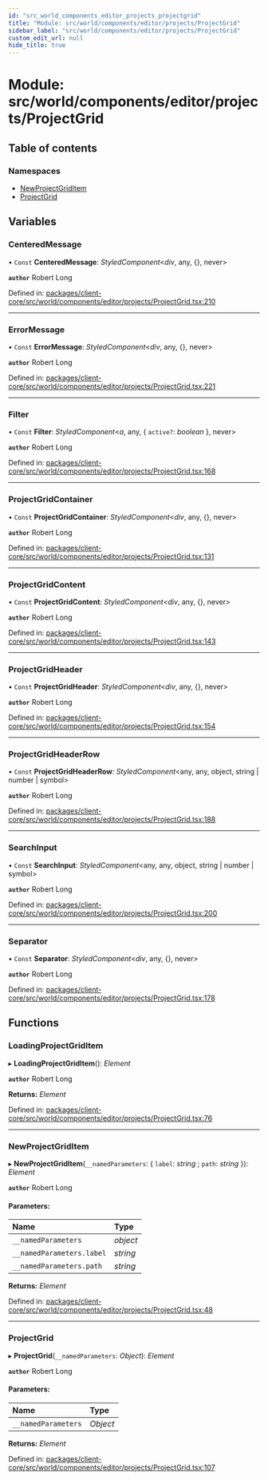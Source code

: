 ```yaml
---
id: "src_world_components_editor_projects_projectgrid"
title: "Module: src/world/components/editor/projects/ProjectGrid"
sidebar_label: "src/world/components/editor/projects/ProjectGrid"
custom_edit_url: null
hide_title: true
---
```


# Module: src/world/components/editor/projects/ProjectGrid

## Table of contents

### Namespaces

- [NewProjectGridItem](src_world_components_editor_projects_projectgrid.newprojectgriditem.md)
- [ProjectGrid](src_world_components_editor_projects_projectgrid.projectgrid.md)

## Variables

### CenteredMessage

• `Const` **CenteredMessage**: *StyledComponent*<*div*, any, {}, never\>

**`author`** Robert Long

Defined in: [packages/client-core/src/world/components/editor/projects/ProjectGrid.tsx:210](https://github.com/xr3ngine/xr3ngine/blob/716a06460/packages/client-core/src/world/components/editor/projects/ProjectGrid.tsx#L210)

___

### ErrorMessage

• `Const` **ErrorMessage**: *StyledComponent*<*div*, any, {}, never\>

**`author`** Robert Long

Defined in: [packages/client-core/src/world/components/editor/projects/ProjectGrid.tsx:221](https://github.com/xr3ngine/xr3ngine/blob/716a06460/packages/client-core/src/world/components/editor/projects/ProjectGrid.tsx#L221)

___

### Filter

• `Const` **Filter**: *StyledComponent*<*a*, any, { `active?`: *boolean*  }, never\>

**`author`** Robert Long

Defined in: [packages/client-core/src/world/components/editor/projects/ProjectGrid.tsx:168](https://github.com/xr3ngine/xr3ngine/blob/716a06460/packages/client-core/src/world/components/editor/projects/ProjectGrid.tsx#L168)

___

### ProjectGridContainer

• `Const` **ProjectGridContainer**: *StyledComponent*<*div*, any, {}, never\>

**`author`** Robert Long

Defined in: [packages/client-core/src/world/components/editor/projects/ProjectGrid.tsx:131](https://github.com/xr3ngine/xr3ngine/blob/716a06460/packages/client-core/src/world/components/editor/projects/ProjectGrid.tsx#L131)

___

### ProjectGridContent

• `Const` **ProjectGridContent**: *StyledComponent*<*div*, any, {}, never\>

**`author`** Robert Long

Defined in: [packages/client-core/src/world/components/editor/projects/ProjectGrid.tsx:143](https://github.com/xr3ngine/xr3ngine/blob/716a06460/packages/client-core/src/world/components/editor/projects/ProjectGrid.tsx#L143)

___

### ProjectGridHeader

• `Const` **ProjectGridHeader**: *StyledComponent*<*div*, any, {}, never\>

**`author`** Robert Long

Defined in: [packages/client-core/src/world/components/editor/projects/ProjectGrid.tsx:154](https://github.com/xr3ngine/xr3ngine/blob/716a06460/packages/client-core/src/world/components/editor/projects/ProjectGrid.tsx#L154)

___

### ProjectGridHeaderRow

• `Const` **ProjectGridHeaderRow**: *StyledComponent*<any, any, object, string \| number \| symbol\>

**`author`** Robert Long

Defined in: [packages/client-core/src/world/components/editor/projects/ProjectGrid.tsx:188](https://github.com/xr3ngine/xr3ngine/blob/716a06460/packages/client-core/src/world/components/editor/projects/ProjectGrid.tsx#L188)

___

### SearchInput

• `Const` **SearchInput**: *StyledComponent*<any, any, object, string \| number \| symbol\>

**`author`** Robert Long

Defined in: [packages/client-core/src/world/components/editor/projects/ProjectGrid.tsx:200](https://github.com/xr3ngine/xr3ngine/blob/716a06460/packages/client-core/src/world/components/editor/projects/ProjectGrid.tsx#L200)

___

### Separator

• `Const` **Separator**: *StyledComponent*<*div*, any, {}, never\>

**`author`** Robert Long

Defined in: [packages/client-core/src/world/components/editor/projects/ProjectGrid.tsx:178](https://github.com/xr3ngine/xr3ngine/blob/716a06460/packages/client-core/src/world/components/editor/projects/ProjectGrid.tsx#L178)

## Functions

### LoadingProjectGridItem

▸ **LoadingProjectGridItem**(): *Element*

**`author`** Robert Long

**Returns:** *Element*

Defined in: [packages/client-core/src/world/components/editor/projects/ProjectGrid.tsx:76](https://github.com/xr3ngine/xr3ngine/blob/716a06460/packages/client-core/src/world/components/editor/projects/ProjectGrid.tsx#L76)

___

### NewProjectGridItem

▸ **NewProjectGridItem**(`__namedParameters`: { `label`: *string* ; `path`: *string*  }): *Element*

**`author`** Robert Long

#### Parameters:

Name | Type |
:------ | :------ |
`__namedParameters` | *object* |
`__namedParameters.label` | *string* |
`__namedParameters.path` | *string* |

**Returns:** *Element*

Defined in: [packages/client-core/src/world/components/editor/projects/ProjectGrid.tsx:48](https://github.com/xr3ngine/xr3ngine/blob/716a06460/packages/client-core/src/world/components/editor/projects/ProjectGrid.tsx#L48)

___

### ProjectGrid

▸ **ProjectGrid**(`__namedParameters`: *Object*): *Element*

**`author`** Robert Long

#### Parameters:

Name | Type |
:------ | :------ |
`__namedParameters` | *Object* |

**Returns:** *Element*

Defined in: [packages/client-core/src/world/components/editor/projects/ProjectGrid.tsx:107](https://github.com/xr3ngine/xr3ngine/blob/716a06460/packages/client-core/src/world/components/editor/projects/ProjectGrid.tsx#L107)
